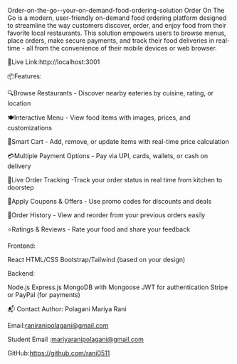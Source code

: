 Order-on-the-go--your-on-demand-food-ordering-solution
Order On The Go is a modern, user-friendly on-demand food ordering platform designed to streamline the way customers discover, order, and enjoy food from their favorite local restaurants. This solution empowers users to browse menus, place orders, make secure payments, and track their food deliveries in real-time - all from the convenience of their mobile devices or web browser.
 
🔗Live Link:http://localhost:3001

📦Features:

 🔍Browse Restaurants - Discover nearby eateries by cuisine, rating, or location

 🍽️Interactive Menu - View food items with images, prices, and customizations

 🛒Smart Cart - Add, remove, or update items with real-time price calculation

 💳Multiple Payment Options - Pay via UPI, cards, wallets, or cash on delivery

 🚚Live Order Tracking -Track your order status in real time from kitchen to doorstep

 🎁Apply Coupons & Offers - Use promo codes for discounts and deals

 📜Order History - View and reorder from your previous orders easily

 ⭐Ratings & Reviews - Rate your food and share your feedback

Frontend:

React HTML/CSS Bootstrap/Tailwind (based on your design)

Backend:

Node.js Express.js MongoDB with Mongoose JWT for authentication Stripe or PayPal (for payments)

📬 Contact Author: Polagani Mariya Rani

Email:raniranipolagani@gmail.com

Student Email :mariyaranipolagani@gmail.com

GitHub:https://github.com/rani0511
